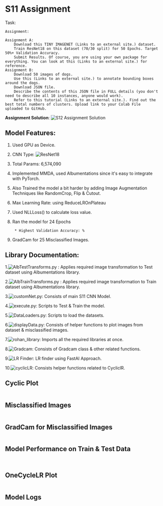 # S11 Assignment

Task: 


    Assignment:
    
    Assignment A:
        Download this TINY IMAGENET (Links to an external site.) dataset. 
        Train ResNet18 on this dataset (70/30 split) for 50 Epochs. Target 50%+ Validation Accuracy. 
        Submit Results. Of course, you are using your own package for everything. You can look at this (Links to an external site.) for reference. 
    Assignment B:
        Download 50 images of dogs. 
        Use this (Links to an external site.) to annotate bounding boxes around the dogs.
        Download JSON file. 
        Describe the contents of this JSON file in FULL details (you don't need to describe all 10 instances, anyone would work). 
        Refer to this tutorial (Links to an external site.). Find out the best total numbers of clusters. Upload link to your Colab File uploaded to GitHub. 

 

**Assignment Solution**: ![S12 Assignment Solution]()



## **Model Features:**

1. Used GPU as Device.
2. CNN Type: ![ResNet18]()
3. Total Params: 6,574,090
4. Implemented MMDA, used Albumentations since it's easy to integrate with PyTorch.
5. Also Trained the model a bit harder by adding Image Augmentation Techniques like RandomCrop, Flip & Cutout.  
6. Max Learning Rate: using ReduceLROnPlateau
7. Used NLLLoss() to calculate loss value.
8. Ran the model for 24 Epochs 

        * Highest Validation Accuracy: %
        
9. GradCam for 25 Misclassified Images.


## **Library Documentation:**

1.![AlbTestTransforms.py]() : Applies required image transformation to Test dataset using Albumentations library.

2.![AlbTrainTransforms.py]() : Applies required image transformation to Train dataset using Albumentations library.

3.![customNet.py](): Consists of main S11 CNN Model.

4.![execute.py](): Scripts to Test & Train the model.

5.![DataLoaders.py](): Scripts to load the datasets.

6.![displayData.py](): Consists of helper functions to plot images from dataset & misclassified images.

7.![rohan_library](): Imports all the required libraries at once.

8.![Gradcam](): Consists of Gradcam class & other related functions.

9.![LR Finder](): LR finder using FastAI Approach.

10.![cyclicLR](): Consists helper functions related to CycliclR.


## **Cyclic Plot**
![]()

## **Misclassified Images**
![]()

## **GradCam for Misclassified Images**
![]()


## Model Performance on Train & Test Data
![]()

![]()

## OneCycleLR Plot
![]()


## Model Logs


